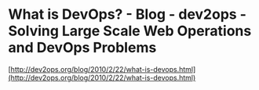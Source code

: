 <!--
id: 436538901
link: http://tumblr.atmos.org/post/436538901/what-is-devops-blog-dev2ops-solving-large-scale
slug: what-is-devops-blog-dev2ops-solving-large-scale
date: Tue Mar 09 2010 01:11:25 GMT-0800 (PST)
publish: 2010-03-09
tags: 
title: What is DevOps? - Blog - dev2ops - Solving Large Scale Web Operations and DevOps Problems
-->


What is DevOps? - Blog - dev2ops - Solving Large Scale Web Operations and DevOps Problems
=========================================================================================

[http://dev2ops.org/blog/2010/2/22/what-is-devops.html](http://dev2ops.org/blog/2010/2/22/what-is-devops.html)

